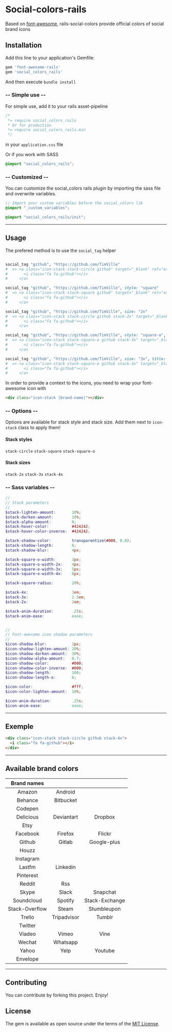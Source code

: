 # Social-colors-rails
Based on [font-awesome](http://fontawesome.io/), rails-social-colors provide official colors of social brand icons

## Installation
Add this line to your application's Gemfile:

```ruby
gem 'font-awesome-rails'
gem 'social_colors_rails'
```

And then execute `bundle install`

### -- Simple use --

For simple use, add it to your rails asset-pipeline

```css
/*
 *= require social_colors_rails
 * Or for production
 *= require social_colors_rails.min
 */
```
in your `application.css` file

Or if you work with SASS
```scss
@import "social_colors_rails";
```

### -- Customized --
You can customize the social_colors rails plugin by importing the sass file and overwrite variables.
```scss
// Import your custom variables before the social_colors lib
@import "_custom_variables";

@import "social_colors_rails/init";
```

---

## Usage

The prefered method is to use the `social_tag` helper
```ruby

social_tag "github", "https://github.com/TimVille"
#  => <a class="icon-stack stack-circle github" target="_blank" rel="external nofollow" href="https://github.com/TimVille">
#       <i class="fa fa-github"></i>
#     </a>

social_tag "github", "https://github.com/TimVille", style: "square"
#  => <a class="icon-stack stack-square github" target="_blank" rel="external nofollow" href="https://github.com/TimVille">
#       <i class="fa fa-github"></i>
#     </a>

social_tag "github", "https://github.com/TimVille", size: "2x"
#  => <a class="icon-stack stack-circle github stack-2x" target="_blank" rel="external nofollow" href="https://github.com/TimVille">
#       <i class="fa fa-github"></i>
#     </a>

social_tag "github", "https://github.com/TimVille", style: "square-o", size: "3x"
#  => <a class="icon-stack stack-square-o github stack-3x" target="_blank" rel="external nofollow" href="https://github.com/TimVille">
#       <i class="fa fa-github"></i>
#     </a>

social_tag "github", "https://github.com/TimVille", size: "3x", title: "My awesome link title"
#  => <a class="icon-stack stack-square-o github stack-3x" target="_blank" rel="external nofollow" title="My awesome link title" href="https://github.com/TimVille">
#       <i class="fa fa-github"></i>
#     </a>
```

In order to provide a context to the icons, you need to wrap your font-awesome icon with
```html
<div class="icon-stack |brand-name|"></div>
```
### -- Options --

Options are available for stack style and stack size.
Add them next to `icon-stack` class to apply them!

#### Stack styles
`stack-circle`
`stack-square`
`stack-square-o`

#### Stack sizes
`stack-2x`
`stack-3x`
`stack-4x`


### -- Sass variables --
```scss
//
// Stack parameters
//
$stack-lighten-amount:       10%;
$stack-darken-amount:        10%;
$stack-alpha-amount:         0;
$stack-hover-color:          #424242;
$stack-hover-color-inverse:  #424242;

$stack-shadow-color:         transparentize(#000, 0.8);
$stack-shadow-length:        6;
$stack-shadow-blur:          4px;

$stack-square-o-width:       3px;
$stack-square-o-width-2x:    4px;
$stack-square-o-width-3x:    5px;
$stack-square-o-width-4x:    6px;

$stack-square-radius:        20%;

$stack-4x:                   3em;
$stack-3x:                   2.5em;
$stack-2x:                   2em;

$stack-anim-duration:        .25s;
$stack-anim-ease:            ease;


//
// Font-awesome icon shadow parameters
//
$icon-shadow-blur:           1px;
$icon-shadow-lighten-amount: 20%;
$icon-shadow-darken-amount:  30%;
$icon-shadow-alpha-amount:   0.7;
$icon-shadow-color:          #000;
$icon-shadow-color-inverse:  #000;
$icon-shadow-length:         100;
$icon-shadow-length-o:       6;

$icon-color:                 #fff;
$icon-color-lighten-amount:  10%;

$icon-anim-duration:         .25s;
$icon-anim-ease:             ease;
```

---

## Exemple

```html
<div class="icon-stack stack-circle github stack-4x">
  <i class="fa fa-github"></i>
</div>
```

---

## Available brand colors
  Brand names       |               |               |
  :----------------:|:-------------:|:-------------:|
  Amazon            | Android       |
  Behance           | Bitbucket     |
  Codepen           |               |
  Delicious         | Deviantart    | Dropbox
  Etsy              |               |
  Facebook          | Firefox       | Flickr
  Github            | Gitlab        | Google-plus
  Houzz             |               |
  Instagram         |               |
  Lastfm            | Linkedin      |
  Pinterest         |               |
  Reddit            | Rss           |
  Skype             | Slack         | Snapchat
  Soundcloud        | Spotify       | Stack-Exchange
  Stack-Overflow    | Steam         | Stumbleupon
  Trello            | Tripadvisor   | Tumblr
  Twitter           |               |
  Viadeo            | Vimeo         | Vine
  Wechat            | Whatsapp      |
  Yahoo             | Yelp          | Youtube
  Envelope          |               |


---

## Contributing
You can contribute by forking this project.
Enjoy!

## License
The gem is available as open source under the terms of the [MIT License](http://opensource.org/licenses/MIT).
